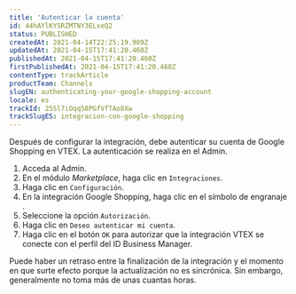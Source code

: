 ```yaml
---
title: 'Autenticar la cuenta'
id: 44hAYlKYSRZMTNY3ELxeQ2
status: PUBLISHED
createdAt: 2021-04-14T22:25:19.989Z
updatedAt: 2021-04-15T17:41:20.460Z
publishedAt: 2021-04-15T17:41:20.460Z
firstPublishedAt: 2021-04-15T17:41:20.460Z
contentType: trackArticle
productTeam: Channels
slugEN: authenticating-your-google-shopping-account
locale: es
trackId: 25Sl7iOqq58PGfVfTAo8Xw
trackSlugES: integracion-con-google-shopping
---
```


Después de configurar la integración, debe autenticar su cuenta de Google Shopping en VTEX. La autenticación se realiza en el Admin.

1. Acceda al Admin.
2. En el módulo _Marketplace_, haga clic en `Integraciones`.
3. Haga clic en `Configuración`.
4. En la integración Google Shopping, haga clic en el símbolo de engranaje <i class="fas fa-cog"></i>.
5. Seleccione la opción `Autorización`.
6. Haga clic en `Deseo autenticar mi cuenta`.
7. Haga clic en el botón `OK` para autorizar que la integración VTEX se conecte con el perfil del ID Business Manager.

<div class="alert alert-info">
Puede haber un retraso entre la finalización de la integración y el momento en que surte efecto porque la actualización no es sincrónica. Sin embargo, generalmente no toma más de unas cuantas horas.
</div>
